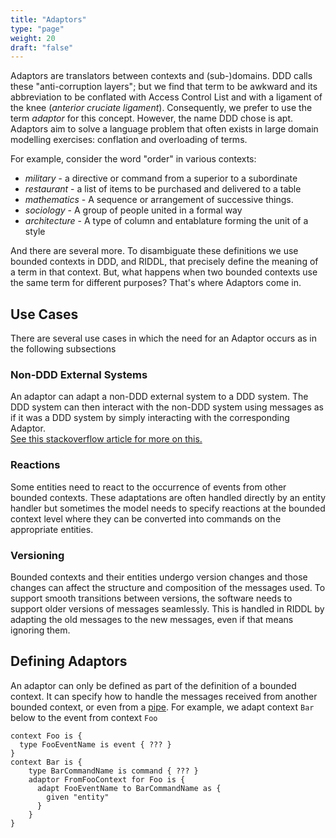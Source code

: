 ```yaml
---
title: "Adaptors"
type: "page"
weight: 20 
draft: "false"
---
```


Adaptors are translators between contexts and (sub-)domains.
DDD calls these "anti-corruption layers"; but we find that term to be awkward
and its abbreviation to be conflated with Access Control List and with a
ligament of the knee (*anterior cruciate ligament*). Consequently, we prefer
to use the term _adaptor_ for this concept. However, the name DDD chose is apt.
Adaptors aim to solve a language problem that often exists in large domain 
modelling exercises: conflation and overloading of terms.

For example, consider the word "order" in various contexts:
* _military_ - a directive or command from a superior to a subordinate
* _restaurant_ - a list of items to be purchased and delivered to a table
* _mathematics_ - A sequence or arrangement of successive things.
* _sociology_ - A group of people united in a formal way
* _architecture_ -  A type of column and entablature forming the unit of a style

And there are several more. To disambiguate these definitions we use bounded contexts in DDD, 
and RIDDL, that precisely define the meaning of a term in that context. But, what happens when 
two bounded contexts use the same term for different purposes? That's where Adaptors come in. 

## Use Cases
There are several use cases in which the need for an Adaptor occurs as in the following subsections

### Non-DDD External Systems
An adaptor can adapt a non-DDD external system to a DDD system. The DDD system can then interact
with the non-DDD system using messages as if it was a DDD system by simply interacting with the 
corresponding Adaptor.  
[See this stackoverflow article for more on this.](https://stackoverflow.com/questions/909264/ddd-anti-corruption-layer-how-to)

### Reactions
Some entities need to react to the occurrence of events from other bounded contexts. These 
adaptations are often handled directly by an entity handler but sometimes the model needs to
specify reactions at the bounded context level where they can be converted into commands on 
the appropriate entities. 

### Versioning
Bounded contexts and their entities undergo version changes and those changes can affect the 
structure and composition of the messages used.  To support smooth transitions between versions, 
the software needs to support older versions of messages seamlessly. This is handled in
RIDDL by adapting the old messages to the new messages, even if that means ignoring them.

## Defining Adaptors
An adaptor can only be defined as part of the definition of a bounded context. It can specify 
how to handle the messages received from another bounded context, or even from a 
[pipe](../../streaming/pipe). 
For example, we adapt context `Bar` below to the event from context `Foo`
```riddl
context Foo is {
  type FooEventName is event { ??? }
}
context Bar is {
    type BarCommandName is command { ??? }
    adaptor FromFooContext for Foo is {
      adapt FooEventName to BarCommandName as {
        given "entity"
      }
    }
}
```


